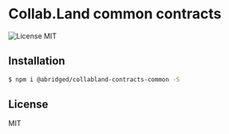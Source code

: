 # Collab.Land common contracts

![License MIT][license-image]

## Installation

```bash
$ npm i @abridged/collabland-contracts-common -S
```

## License

MIT

[license-image]: https://img.shields.io/badge/License-MIT-yellow.svg
